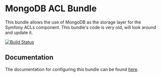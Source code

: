 MongoDB ACL Bundle
====================

This bundle allows the use of MongoDB as the storage layer for the Symfony ACLs component. This bundle's code is very old, will look around and update it.

[![Build Status](https://secure.travis-ci.org/iampersistent/MongoDBAclBundle.png?branch=master)](http://travis-ci.org/hatemben/MongoDBAclBundle)


Documentation
-------------

The documentation for configuring this bundle can be found [here](Resources/doc/index.rst).

